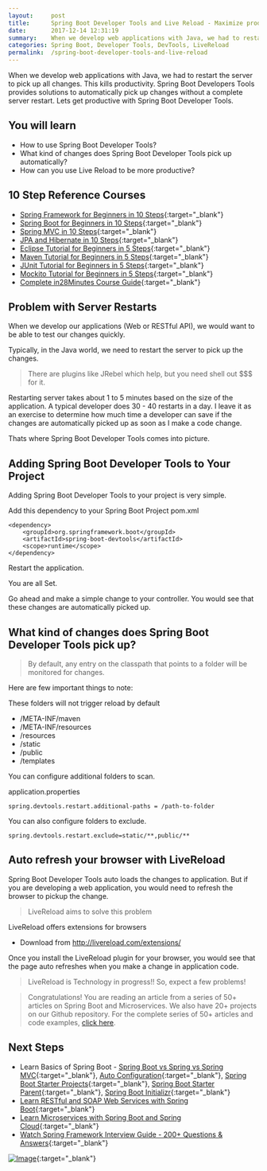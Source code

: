 ```yaml
---
layout:     post
title:      Spring Boot Developer Tools and Live Reload - Maximize productivity with Hot Swapping
date:       2017-12-14 12:31:19
summary:    When we develop web applications with Java, we had to restart the server to pick up all changes. This kills productivity. Spring Boot Developers Tools provides solutions to automatically pick up changes without a complete server restart. Lets get productive with Spring Boot Developer Tools.
categories: Spring Boot, Developer Tools, DevTools, LiveReload
permalink:  /spring-boot-developer-tools-and-live-reload
---
```


When we develop web applications with Java, we had to restart the server to pick up all changes. This kills productivity. Spring Boot Developers Tools provides solutions to automatically pick up changes without a complete server restart. Lets get productive with Spring Boot Developer Tools.
 
## You will learn
- How to use Spring Boot Developer Tools?
- What kind of changes does Spring Boot Developer Tools pick up automatically?
- How can you use Live Reload to be more productive?

## 10 Step Reference Courses

- [Spring Framework for Beginners in 10 Steps](https://courses.in28minutes.com/p/spring-framework-for-beginners){:target="_blank"}
- [Spring Boot for Beginners in 10 Steps](https://courses.in28minutes.com/p/spring-boot-for-beginners-in-10-steps){:target="_blank"}
- [Spring MVC in 10 Steps](https://www.youtube.com/watch?v=BjNhGaZDr0Y){:target="_blank"}
- [JPA and Hibernate in 10 Steps](https://courses.in28minutes.com/p/jpa-and-hibernate-tutorial-for-beginners-with-spring-boot){:target="_blank"}
- [Eclipse Tutorial for Beginners in 5 Steps](https://courses.in28minutes.com/p/eclipse-tutorial-for-beginners){:target="_blank"}
- [Maven Tutorial for Beginners in 5 Steps](https://courses.in28minutes.com/p/maven-tutorial-for-beginners-in-5-steps){:target="_blank"}
- [JUnit Tutorial for Beginners in 5 Steps](https://courses.in28minutes.com/p/junit-tutorial-for-beginners){:target="_blank"}
- [Mockito Tutorial for Beginners in 5 Steps](https://courses.in28minutes.com/p/mockito-for-beginner-in-5-steps){:target="_blank"}
- [Complete in28Minutes Course Guide](https://courses.in28minutes.com/p/in28minutes-course-guide){:target="_blank"}

## Problem with Server Restarts

When we develop our applications (Web or RESTful API), we would want to be able to test our changes quickly. 

Typically, in the Java world, we need to restart the server to pick up the changes.

> There are plugins like JRebel which help, but you need shell out $$$ for it.

Restarting server takes about 1 to 5 minutes based on the size of the application. A typical developer does 30 - 40 restarts in a day. I leave it as an exercise to determine how much time a developer can save if the changes are automatically picked up as soon as I make a code change.

Thats where Spring Boot Developer Tools comes into picture.

## Adding Spring Boot Developer Tools to Your Project

Adding Spring Boot Developer Tools to your project is very simple.

Add this dependency to your Spring Boot Project pom.xml

```
<dependency>
	<groupId>org.springframework.boot</groupId>
	<artifactId>spring-boot-devtools</artifactId>
	<scope>runtime</scope>
</dependency>
```

Restart the application. 

You are all Set.

Go ahead and make a simple change to your controller. You would see that these changes are automatically picked up.

## What kind of changes does Spring Boot Developer Tools pick up?

> By default, any entry on the classpath that points to a folder  will be monitored for changes.

Here are few important things to note:

These folders will not trigger reload by default
- /META-INF/maven
- /META-INF/resources 
- /resources 
- /static 
- /public 
- /templates 

You can configure additional folders to scan.

application.properties
```
spring.devtools.restart.additional-paths = /path-to-folder
```

You can also configure folders to exclude.

```
spring.devtools.restart.exclude=static/**,public/** 
```

## Auto refresh your browser with LiveReload

Spring Boot Developer Tools auto loads the changes to application. But if you are developing a web application, you would need to refresh the browser to pickup the change.

> LiveReload aims to solve this problem

LiveReload offers extensions for browsers  
- Download from http://livereload.com/extensions/

Once you install the LiveReload plugin for your browser, you would see that the page auto refreshes when you make a change in application code.

> LiveReload is Technology in progress!! So, expect a few problems!


> Congratulations! You are reading an article from a series of 50+ articles on Spring Boot and Microservices. We also have 20+ projects on our Github repository. For the complete series of 50+ articles and code examples, [click here](http://www.springboottutorial.com/spring-boot-tutorials-for-beginners).

## Next Steps
- Learn Basics of Spring Boot - [Spring Boot vs Spring vs Spring MVC](http://www.springboottutorial.com/spring-boot-vs-spring-mvc-vs-spring){:target="_blank"}, [Auto Configuration](http://www.springboottutorial.com/spring-boot-auto-configuration){:target="_blank"}, [Spring Boot Starter Projects](http://www.springboottutorial.com/spring-boot-starter-projects){:target="_blank"}, [Spring Boot Starter Parent](http://www.springboottutorial.com/spring-boot-starter-parent){:target="_blank"}, [Spring Boot Initializr](http://www.springboottutorial.com/spring-initialzr-bootstrap-spring-boot-applications){:target="_blank"}
- [Learn RESTful and SOAP Web Services with Spring Boot](https://www.udemy.com/spring-web-services-tutorial/?couponCode=SBTWEBSITE){:target="_blank"}
- [Learn Microservices with Spring Boot and Spring Cloud](https://www.udemy.com/microservices-with-spring-boot-and-spring-cloud/?couponCode=SBTWEBSITE){:target="_blank"}
- [Watch Spring Framework Interview Guide - 200+ Questions & Answers](https://www.udemy.com/spring-interview-questions-and-answers/?couponCode=SBTWEBSITE){:target="_blank"}

[![Image](/images/SpringBootTutorialForBeginnersPlaylist.png "Spring Boot Tutorial For Beginners - 25 Videos")](https://www.youtube.com/playlist?list=PLBBog2r6uMCRzaJqr-uUC8gakwSxkPSBh){:target="_blank"}
